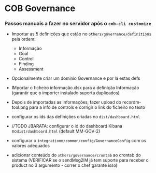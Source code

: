 # COB Governance

### Passos manuais a fazer no servidor após o `cob-cli customize`

* Importar as 5 definições que estão no `others/governance/definitions` pela ordem:
  * Informação
  * Goal
  * Control
  * Finding
  * Assessment
* Opcionalmente criar um dominio Governance e por lá estas defs

* IMportar o ficheiro informação.xlsx para a definição Informação (garantir que o importer instalado suporta duplicados)
* Depois de importadas as informações, fazer upload do recordm-tool.png para a info de controls e corrigir o link do ficheiro no texto

* configurar os ids das definições criadas no `dist/dashboard.html` 
* //TODO JBARATA: configurar o id do dashboard Kibana no`dist/dashboard.html` (default MM-GOV-2) 
* configurar o `integrationm/common/config/GovernanceConfig` com os valores adequados  
* adicionar conteúdo do `others/governance/crontab` ao crontab do sistema 
  (VERIFICAR se o sendMsg2IM já tem suporte para receber o product no 3 argumento - correr o chef garante isso) 